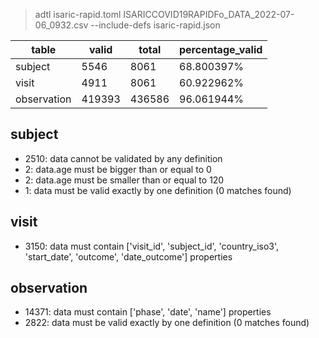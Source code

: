 >adtl isaric-rapid.toml ISARICCOVID19RAPIDFo_DATA_2022-07-06_0932.csv --include-defs isaric-rapid.json

|table          |valid  |total  |percentage_valid|
|---------------|-------|-------|----------------|
|subject        |5546   |8061   |68.800397% |
|visit          |4911   |8061   |60.922962% |
|observation    |419393 |436586 |96.061944% |

## subject

* 2510: data cannot be validated by any definition
* 2: data.age must be bigger than or equal to 0
* 2: data.age must be smaller than or equal to 120
* 1: data must be valid exactly by one definition (0 matches found)

## visit

* 3150: data must contain ['visit_id', 'subject_id', 'country_iso3', 'start_date', 'outcome', 'date_outcome'] properties

## observation

* 14371: data must contain ['phase', 'date', 'name'] properties
* 2822: data must be valid exactly by one definition (0 matches found)
